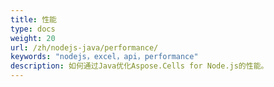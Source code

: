 ```yaml
---
title: 性能
type: docs
weight: 20
url: /zh/nodejs-java/performance/
keywords: "nodejs，excel，api，performance"
description: 如何通过Java优化Aspose.Cells for Node.js的性能。
---
```


